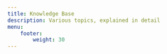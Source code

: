 ```yaml
---
title: Knowledge Base
description: Various topics, explained in detail
menu:
    footer:
        weight: 30
---
```


